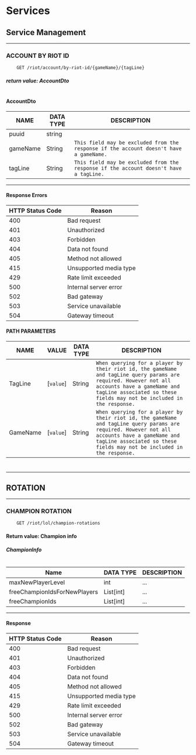 # Services

## Service Management

---
### ACCOUNT BY RIOT ID
```
    GET /riot/account/by-riot-id/{gameName}/{tagLine}
```

##### return value: AccountDto
#
#### AccountDto
| NAME      | DATA TYPE | DESCRIPTION               |
| --------- | --------- | ------------------------- |
| puuid     | string    |                           |
| gameName  | String    | `This field may be excluded from the response if the account doesn't have a gameName.` |
| tagLine   | String    | `This field may be excluded from the response if the account doesn't have a tagLine. ` |
---
#### Response Errors
| HTTP Status Code  | Reason | 
| ----------- | ----------- |
| 400    | Bad request      |
| 401    | Unauthorized      |
| 403    | Forbidden      |
| 404    | Data not found      |
| 405    |  Method not allowed     |
| 415    | Unsupported media type      |
| 429    | Rate limit exceeded      |
| 500    | Internal server error      |
| 502    | Bad gateway      |
| 503    | Service unavailable      |
| 504    | Gateway timeout      |

#### PATH PARAMETERS
| NAME | VALUE | DATA TYPE  | DESCRIPTION |
| ---- | ----- | ---------- | ----------- |
| TagLine | [`value`] | String | `When querying for a player by their riot id, the gameName and tagLine query params are required. However not all accounts have a gameName and tagLine associated so these fields may not be included in the response.` |
| GameName | [`value`] | String | `When querying for a player by their riot id, the gameName and tagLine query params are required. However not all accounts have a gameName and tagLine associated so these fields may not be included in the response.` |
#
---
## ROTATION
---
### CHAMPION ROTATION
```
    GET /riot/lol/champion-rotations
```
#### Return value: Champion info
##### ChampionInfo
#
| Name         | DATA TYPE        | DESCRIPTION                   |
| -----------  | ----------- | --------------------------|
| maxNewPlayerLevel             |     int     |  ...                      |
| freeChampionIdsForNewPlayers  |     List[int]     |  ...                      |
| freeChampionIds               |     List[int]     |  ...                      |
---
#### Response
| HTTP Status Code  | Reason | 
| ----------- | ----------- |
| 400    | Bad request      |
| 401    | Unauthorized      |
| 403    | Forbidden      |
| 404    | Data not found      |
| 405    |  Method not allowed     |
| 415    | Unsupported media type      |
| 429    | Rate limit exceeded      |
| 500    | Internal server error      |
| 502    | Bad gateway      |
| 503    | Service unavailable      |
| 504    | Gateway timeout      |